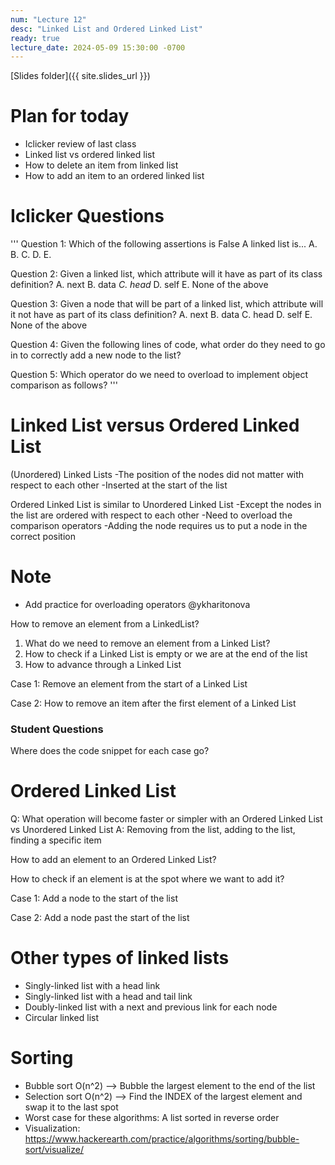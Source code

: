```yaml
---
num: "Lecture 12"
desc: "Linked List and Ordered Linked List"
ready: true
lecture_date: 2024-05-09 15:30:00 -0700
---
```


[Slides folder]({{ site.slides_url }})


# Plan for today
- Iclicker review of last class
- Linked list vs ordered linked list
- How to delete an item from linked list
- How to add an item to an ordered linked list

# Iclicker Questions
'''
Question 1:
Which of the following assertions is False
A linked list is...
A.
B.
C.
D.
E.

Question 2:
Given a linked list, which attribute will it have as part of its class definition?
A. next
B. data
*C. head*
D. self
E. None of the above

Question 3:
Given a node that will be part of a linked list, which attribute will it not have as part of its class definition?
A. next
B. data
C. head
D. self
E. None of the above

Question 4:
Given the following lines of code, what order do they need to go in to correctly add a new node to the list?

Question 5:
Which operator do we need to overload to implement object comparison as follows?
'''

# Linked List versus Ordered Linked List
(Unordered) Linked Lists
-The position of the nodes did not matter with respect to each other
-Inserted at the start of the list

Ordered Linked List is similar to Unordered Linked List
-Except the nodes in the list are ordered with respect to each other
-Need to overload the comparison operators
-Adding the node requires us to put a node in the correct position

# Note
- Add practice for overloading operators @ykharitonova

How to remove an element from a LinkedList?
  1. What do we need to remove an element from a Linked List?
  2. How to check if a Linked List is empty or we are at the end of the list
  3. How to advance through a Linked List

Case 1: Remove an element from the start of a Linked List

Case 2: How to remove an item after the first element of a Linked List

### Student Questions
Where does the code snippet for each case go?

# Ordered Linked List
Q: What operation will become faster or simpler with an Ordered Linked List vs Unordered Linked List
A: Removing from the list, adding to the list, finding a specific item

How to add an element to an Ordered Linked List?

How to check if an element is at the spot where we want to add it?

Case 1: Add a node to the start of the list 

Case 2: Add a node past the start of the list

# Other types of linked lists
- Singly-linked list with a head link
- Singly-linked list with a head and tail link
- Doubly-linked list with a next and previous link for each node
- Circular linked list

# Sorting
- Bubble sort O(n^2) --> Bubble the largest element to the end of the list
- Selection sort O(n^2) --> Find the INDEX of the largest element and swap it to the last spot
- Worst case for these algorithms: A list sorted in reverse order
- Visualization: https://www.hackerearth.com/practice/algorithms/sorting/bubble-sort/visualize/
  
